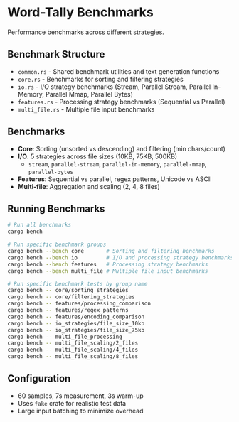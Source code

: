 # Word-Tally Benchmarks

Performance benchmarks across different strategies.

## Benchmark Structure

- `common.rs` - Shared benchmark utilities and text generation functions
- `core.rs` - Benchmarks for sorting and filtering strategies
- `io.rs` - I/O strategy benchmarks (Stream, Parallel Stream, Parallel In-Memory, Parallel Mmap, Parallel Bytes)
- `features.rs` - Processing strategy benchmarks (Sequential vs Parallel)
- `multi_file.rs` - Multiple file input benchmarks

## Benchmarks

- **Core**: Sorting (unsorted vs descending) and filtering (min chars/count)
- **I/O**: 5 strategies across file sizes (10KB, 75KB, 500KB)
  - `stream`, `parallel-stream`, `parallel-in-memory`, `parallel-mmap`, `parallel-bytes`
- **Features**: Sequential vs parallel, regex patterns, Unicode vs ASCII
- **Multi-file**: Aggregation and scaling (2, 4, 8 files)

## Running Benchmarks

```sh
# Run all benchmarks
cargo bench

# Run specific benchmark groups
cargo bench --bench core       # Sorting and filtering benchmarks
cargo bench --bench io         # I/O and processing strategy benchmarks
cargo bench --bench features   # Processing strategy benchmarks
cargo bench --bench multi_file # Multiple file input benchmarks

# Run specific benchmark tests by group name
cargo bench -- core/sorting_strategies
cargo bench -- core/filtering_strategies
cargo bench -- features/processing_comparison
cargo bench -- features/regex_patterns
cargo bench -- features/encoding_comparison
cargo bench -- io_strategies/file_size_10kb
cargo bench -- io_strategies/file_size_75kb
cargo bench -- multi_file_processing
cargo bench -- multi_file_scaling/2_files
cargo bench -- multi_file_scaling/4_files
cargo bench -- multi_file_scaling/8_files
```

## Configuration
- 60 samples, 7s measurement, 3s warm-up
- Uses `fake` crate for realistic test data
- Large input batching to minimize overhead
